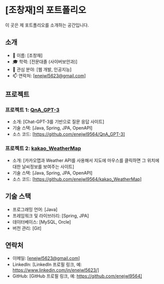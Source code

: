 # [조창재]의 포트폴리오

이 곳은 제 포트폴리오를 소개하는 공간입니다.

## 소개

- 👋 이름: [조창재]
- 🎓 학력: [전문대졸 (사이버보안과)]
- 🌱 관심 분야: [웹 개발, 인공지능]
- 📫 연락처: [enejwl5623@gmail.com]

## 프로젝트

### 프로젝트 1: [QnA_GPT-3](https://github.com/enejwl9564/QnA_GPT-3)

- 소개: [Chat-GPT-3를 기반으로 질문 응답 사이트]
- 기술 스택: [Java, Spring, JPA, OpenAPI]
- 소스 코드: [https://github.com/enejwl9564/QnA_GPT-3]

### 프로젝트 2: [kakao_WeatherMap](https://github.com/enejwl9564/kakao_WeatherMap)

- 소개: [카카오맵과 Weather API를 사용해서 지도에 마우스를 클릭하면 그 위치에 대한 날씨정보를 보여주는 사이트]
- 기술 스택: [Java, Spring, JPA, OpenAPI]
- 소스 코드: [https://github.com/enejwl9564/kakao_WeatherMap]

## 기술 스택

- 프로그래밍 언어: [Java]
- 프레임워크 및 라이브러리: [Spring, JPA]
- 데이터베이스: [MySQL, Orcle]
- 버전 관리: [Git]

## 연락처

- 이메일: [enejwl5623@gmail.com]
- LinkedIn: [LinkedIn 프로필 링크, 예: https://www.linkedin.com/in/enejwl5623/]
- GitHub: [GitHub 프로필 링크, 예: https://github.com/enejwl9564]
